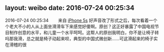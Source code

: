 layout: weibo
date: 2016-07-24 00:25:34
---
<meta name="referrer" content="no-referrer" />

2016-07-24 00:25:34  &nbsp;&nbsp;&nbsp;&nbsp;&nbsp;&nbsp; 来自 <a href="sinaweibo://customweibosource" rel="nofollow">iPhone 5s</a>
好声音改了形式之后，每次看着一个个老大不小的人从上面坐滑滑车下来感觉好傻啊。原创？这正好暴露了中国电视节目制作创意的水平，和儿童一个水平呵呵。这帮人的原创我明白，你不是让椅子转吗那我滑，总之就是椅子动起来呗，典型的中国式微创新……可这滑起来的椅子实在滑稽的很 ​​​
